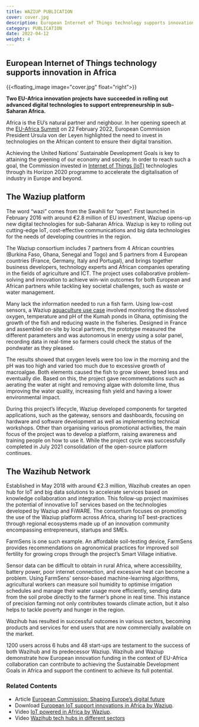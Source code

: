 ```yaml
---
title: WAZIUP PUBLICATION
cover: cover.jpg
description: European Internet of Things technology supports innovation in Africa
category: PUBLICATION
date: 2022-04-12
weight: 4
---
```


## European Internet of Things technology supports innovation in Africa

<!-- ![image](applications.png) -->
{{<floating_image image="cover.jpg" float="right">}}

**Two EU-Africa innovation projects have succeeded in rolling out advanced digital technologies to support entrepreneurship in sub-Saharan Africa.**

Africa is the EU’s natural partner and neighbour. In her opening speech at the [EU-Africa Summit](https://ec.europa.eu/commission/presscorner/detail/en/speech_22_1142) on 22 February 2022, European Commission President Ursula von der Leyen highlighted the need to invest in technologies on the African content to ensure their digital transition.

Achieving the United Nations’ Sustainable Development Goals is key to attaining the greening of our economy and society. In order to reach such a goal, the Commission invested in [Internet of Things (IoT)](https://digital-strategy.ec.europa.eu/en/policies/internet-things-policy) technologies through its Horizon 2020 programme to accelerate the digitalisation of industry in Europe and beyond.

## The Waziup platform
The word “wazi” comes from the Swahili for “open”. First launched in February 2016 with around €2.8 million of EU investment, Waziup opens-up new digital technologies for sub-Saharan Africa. Waziup is key to rolling out cutting-edge IoT, cost-effective communications and big data technologies for the needs of developing countries in the region.

The Waziup consortium includes 7 partners from 4 African countries (Burkina Faso, Ghana, Senegal and Togo) and 5 partners from 4 European countries (France, Germany, Italy and Portugal), and brings together business developers, technology experts and African companies operating in the fields of agriculture and ICT. The project uses collaborative problem-solving and innovation to achieve win-win outcomes for both European and African partners while tackling key societal challenges, such as waste or water management.

Many lack the information needed to run a fish farm. Using low-cost sensors, a Waziup [aquaculture use case](https://www.hindawi.com/journals/wcmc/2018/1028578/) involved monitoring the dissolved oxygen, temperature and pH of the Kumah ponds in Ghana, optimising the growth of the fish and reducing waste in the fisheries. Designed in France and assembled on-site by local partners, the prototype measured the different parameters and was autonomous in energy using a solar panel, recording data in real-time so farmers could check the status of the pondwater as they pleased.

The results showed that oxygen levels were too low in the morning and the pH was too high and varied too much due to excessive growth of macroalgae. Both elements caused the fish to grow slower, breed less and eventually die. Based on this, the project gave recommendations such as aerating the water at night and removing algae with dolomite lime, thus improving the water quality, increasing fish yield and having a lower environmental impact.

During this project’s lifecycle, Waziup developed components for targeted applications, such as the gateway, sensors and dashboards, focusing on hardware and software development as well as implementing technical workshops. Other than organising various promotional activities, the main focus of the project was to develop a platform, raising awareness and training people on how to use it. While the project cycle was successfully completed in July 2021 consolidation of the open-source platform continues.

## The Wazihub Network

Established in May 2018 with around €2.3 million, Wazihub creates an open hub for IoT and big data solutions to accelerate services based on knowledge collaboration and integration. This follow-up project maximises the potential of innovative IoT services based on the technologies developed by Waziup and FiWARE. The consortium focuses on promoting the use of the Waziup platform across Africa, sharing IoT best-practices through regional ecosystems made up of an innovation community encompassing entrepreneurs, startups and SMEs.

FarmSens is one such example. An affordable soil-testing device, FarmSens provides recommendations on agronomical practices for improved soil fertility for growing crops through the project’s Smart Village initiative.

Sensor data can be difficult to obtain in rural Africa, where accessibility, battery power, poor internet connection, and excessive heat can become a problem. Using FarmSens’ sensor-based machine-learning algorithms, agricultural workers can measure soil humidity to optimise irrigation schedules and manage their water usage more efficiently, sending data from the soil probe directly to the farmer’s phone in real time. This instance of precision farming not only contributes towards climate action, but it also helps to tackle poverty and hunger in the region.

Wazihub has resulted in successful outcomes in various sectors, becoming products and services for end users that are now commercially available on the market. 

1200 users across 6 hubs and 48 start-ups are testament to the success of both Wazihub and its predecessor Waziup.  Wazihub and Waziup demonstrate how European innovation funding in the context of EU-Africa collaboration can contribute to achieving the Sustainable Development Goals in Africa and support the continent to achieve its full potential.

### Related Contents
- Article [European Commission: Shaping Europe’s digital future](https://digital-strategy.ec.europa.eu/en/news/european-internet-things-technology-supports-innovation-africa)
- Download [European IoT support innovations in Africa by Waziup](doc.pdf).
- Video [IoT powered in Africa by Waziup](https://www.youtube.com/watch?v=sf7SRVEChbY&feature=youtu.be&ab_channel=WAZIUP).
- Video [Wazihub tech hubs in different sectors](https://www.youtube.com/watch?v=hu-v-eukLAc&feature=youtu.be&ab_channel=WAZIUP)
